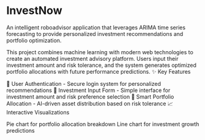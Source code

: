 # InvestNow
An intelligent roboadvisor application that leverages ARIMA time series forecasting to provide personalized investment recommendations and portfolio optimization.

This project combines machine learning with modern web technologies to create an automated investment advisory platform. Users input their investment amount and risk tolerance, and the system generates optimized portfolio allocations with future performance predictions.
✨ Key Features

🔐 User Authentication - Secure login system for personalized recommendations
📝 Investment Input Form - Simple interface for investment amount and risk preference selection
🎯 Smart Portfolio Allocation - AI-driven asset distribution based on risk tolerance
📈 Interactive Visualizations

Pie chart for portfolio allocation breakdown
Line chart for investment growth predictions


